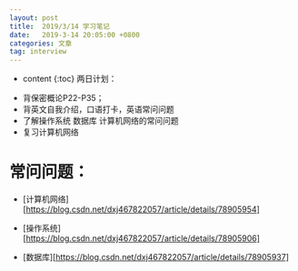 ```yaml
---
layout: post
title:  2019/3/14 学习笔记
date:   2019-3-14 20:05:00 +0800
categories: 文章
tag: interview
---
```


* content
{:toc}
两日计划：

- 背保密概论P22-P35；
- 背英文自我介绍，口语打卡，英语常问问题
- 了解操作系统 数据库 计算机网络的常问问题
- 复习计算机网络

# 常问问题：

- [计算机网络][https://blog.csdn.net/dxj467822057/article/details/78905954]

- [操作系统][https://blog.csdn.net/dxj467822057/article/details/78905906]

- [数据库][https://blog.csdn.net/dxj467822057/article/details/78905937]

  

